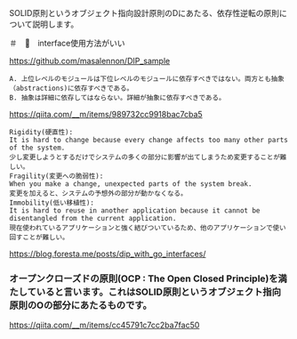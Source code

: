 SOLID原則というオブジェクト指向設計原則のDにあたる、依存性逆転の原則について説明します。

＃　🔴　interface使用方法がいい

https://github.com/masalennon/DIP_sample
```
A. 上位レベルのモジュールは下位レベルのモジュールに依存すべきではない。両方とも抽象（abstractions)に依存すべきである。
B. 抽象は詳細に依存してはならない。詳細が抽象に依存すべきである。
```
https://qiita.com/__m/items/989732cc9918bac7cba5

```
Rigidity(硬直性):
It is hard to change because every change affects too many other parts of the system.
少し変更しようとするだけでシステムの多くの部分に影響が出てしまうため変更することが難しい。
Fragility(変更への脆弱性):
When you make a change, unexpected parts of the system break.
変更を加えると、システムの予想外の部分が動かなくなる。
Immobility(低い移植性):
It is hard to reuse in another application because it cannot be disentangled from the current application.
現在使われているアプリケーションと強く結びついているため、他のアプリケーションで使い回すことが難しい。
```


https://blog.foresta.me/posts/dip_with_go_interfaces/


### オープンクローズドの原則(OCP : The Open Closed Principle)を満たしていると言います。これはSOLID原則というオブジェクト指向原則のOの部分にあたるものです。
https://qiita.com/__m/items/cc45791c7cc2ba7fac50



